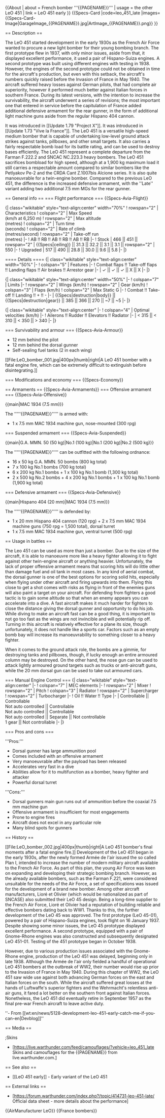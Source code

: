 {{About
| about = French bomber '''{{PAGENAME}}'''
| usage = the other LeO 451
| link = LeO 451 early
}}
{{Specs-Card
|code=leo_451_late
|images={{Specs-Card-Image|GarageImage_{{PAGENAME}}.jpg|ArtImage_{{PAGENAME}}.png}}
}}

== Description ==
<!-- ''In the description, the first part should be about the history of and the creation and combat usage of the aircraft, as well as its key features. In the second part, tell the reader about the aircraft in the game. Insert a screenshot of the vehicle, so that if the novice player does not remember the vehicle by name, he will immediately understand what kind of vehicle the article is talking about.'' -->
The LeO 451 started development in the early 1930s as the French Air Force wanted to procure a new light bomber for their young bombing branch. The first prototype flew in 1937, with only minor issues, aside from that, it displayed excellent performance, it used a pair of Hispano-Suiza engines. A second prototype was built using different engines with testing in 1938. However, the engines of the second prototype could not be obtained in time for the aircraft's production, but even with this setback, the aircraft's numbers quickly raised before the Invasion of France in May 1940. The aircraft suffered heavy losses against German pilots, that had complete air superiority, however it performed much better against Italian forces in southern France. During its latest versions, with the intention to increase the survivability, the aircraft underwent a series of revisions; the most important one that entered in service before the capitulation of France added additional defensive armament for the rear gunner, in the form of additional light machine guns aside from the regular Hispano 404 cannon.

It was introduced in [[Update 1.79 "Project X"]]. It was introduced in [[Update 1.73 "Vive la France"]]. The LeO 451 is a versatile high-speed medium bomber that is capable of undertaking low-level ground attack strikes against tanks, pillboxes, and other small targets. It also carries a fairly respectable bomb load for its battle rating, and can be used to destroy bases efficiently. The LeO 451 represent a complete departure from the Farman F.222.2 and SNCAC NC.223.3 heavy bombers. The LeO 451 sacrifices bombload for high speed, although at a 1,900 kg maximum load it still carries a respectable amount compared to similar bombers like the Petlyakov Pe-2 and the CRDA Cant Z.1007bis Alcione series. It is also quite manoeuvrable for a twin-engine bomber. Compared to the previous LeO 451, the difference is the increased defensive armament, with the ''Late'' variant adding two additional 7.5 mm MGs for the rear gunner.

== General info ==
=== Flight performance ===
{{Specs-Avia-Flight}}
<!-- ''Describe how the aircraft behaves in the air. Speed, manoeuvrability, acceleration and allowable loads - these are the most important characteristics of the vehicle.'' -->

{| class="wikitable" style="text-align:center" width="70%"
! rowspan="2" | Characteristics
! colspan="2" | Max Speed<br>(km/h at 6,250 m)
! rowspan="2" | Max altitude<br>(metres)
! colspan="2" | Turn time<br>(seconds)
! colspan="2" | Rate of climb<br>(metres/second)
! rowspan="2" | Take-off run<br>(metres)
|-
! AB !! RB !! AB !! RB !! AB !! RB
|-
! Stock
| 466 || 451 || rowspan="2" | {{Specs|ceiling}} || 31.3 || 32.2 || 3.1 || 3.1 || rowspan="2" | 550
|-
! Upgraded
| 517 || 490 || 28.8 || 30.0 || 9.6 || 5.8
|-
|}

==== Details ====
{| class="wikitable" style="text-align:center" width="50%"
|-
! colspan="5" | Features
|-
! Combat flaps !! Take-off flaps !! Landing flaps !! Air brakes !! Arrestor gear
|-
| ✓ || ✓ || ✓ || X || X     <!-- ✓ -->
|-
|}

{| class="wikitable" style="text-align:center" width="50%"
|-
! colspan="7" | Limits
|-
! rowspan="2" | Wings (km/h)
! rowspan="2" | Gear (km/h)
! colspan="3" | Flaps (km/h)
! colspan="2" | Max Static G
|-
! Combat !! Take-off !! Landing !! + !! -
|-
| {{Specs|destruction|body}} || {{Specs|destruction|gear}} || 385 || 366 || 270 || ~7 || ~5
|-
|}

{| class="wikitable" style="text-align:center"
|-
! colspan="4" | Optimal velocities (km/h)
|-
! Ailerons !! Rudder !! Elevators !! Radiator
|-
| < 315 || < 310 || < 350 || > 340
|-
|}

=== Survivability and armour ===
{{Specs-Avia-Armour}}
<!-- ''Examine the survivability of the aircraft. Note how vulnerable the structure is and how secure the pilot is, whether the fuel tanks are armoured, etc. Describe the armour, if there is any, and also mention the vulnerability of other critical aircraft systems.'' -->

* 12 mm behind the pilot
* 12 mm behind the dorsal gunner
* Self-sealing fuel tanks (2 in each wing)

[[File:LeO_bomber_001.jpg|400px|thumb|right|A LeO 451 bomber with a fatal engine fire, which can be extremely difficult to extinguish before disintegrating.]]

=== Modifications and economy ===
{{Specs-Economy}}

== Armaments ==
{{Specs-Avia-Armaments}}
=== Offensive armament ===
{{Specs-Avia-Offensive}}
<!-- ''Describe the offensive armament of the aircraft, if any. Describe how effective the cannons and machine guns are in a battle, and also what belts or drums are better to use. If there is no offensive weaponry, delete this subsection.'' -->
{{main|MAC 1934 (7.5 mm)}}

The '''''{{PAGENAME}}''''' is armed with:

* 1 x 7.5 mm MAC 1934 machine gun, nose-mounted (300 rpg)

=== Suspended armament ===
{{Specs-Avia-Suspended}}
<!-- ''Describe the aircraft's suspended armament: additional cannons under the wings, bombs, rockets and torpedoes. This section is especially important for bombers and attackers. If there is no suspended weaponry remove this subsection.'' -->
{{main|G.A. MMN. 50 (50 kg)|No.1 (100 kg)|No.1 (200 kg)|No.2 (500 kg)}}

The '''''{{PAGENAME}}''''' can be outfitted with the following ordnance:

* 16 x 50 kg G.A. MMN. 50 bombs (800 kg total)
* 7 x 100 kg No.1 bombs (700 kg total)
* 6 x 200 kg No.1 bombs + 1 x 100 kg No.1 bomb (1,300 kg total)
* 2 x 500 kg No.2 bombs + 4 x 200 kg No.1 bombs + 1 x 100 kg No.1 bomb (1,900 kg total)

=== Defensive armament ===
{{Specs-Avia-Defensive}}
<!-- ''Defensive armament with turret machine guns or cannons, crewed by gunners. Examine the number of gunners and what belts or drums are better to use. If defensive weaponry is not available, remove this subsection.'' -->
{{main|Hispano 404 (20 mm)|MAC 1934 (7.5 mm)}}

The '''''{{PAGENAME}}''''' is defended by:

* 1 x 20 mm Hispano 404 cannon (120 rpg) + 2 x 7.5 mm MAC 1934 machine guns (750 rpg = 1,500 total), dorsal turret
* 1 x 7.5 mm MAC 1934 machine gun, ventral turret (500 rpg)

== Usage in battles ==
<!-- ''Describe the tactics of playing in the aircraft, the features of using aircraft in a team and advice on tactics. Refrain from creating a "guide" - do not impose a single point of view, but instead, give the reader food for thought. Examine the most dangerous enemies and give recommendations on fighting them. If necessary, note the specifics of the game in different modes (AB, RB, SB).'' -->

The Leo 451 can be used as more than just a bomber. Due to the size of the aircraft, it is able to manoeuvre more like a heavy fighter allowing it to fight against other twin-engine aircraft or anything heavier. Unfortunately, the lack of proper offensive armament means that scoring hits will do little other than damage fuel and oil tank in most cases. In any kind of aerial combat, the dorsal gunner is one of the best options for scoring solid hits, especially when flying under other aircraft and firing upwards into them. Flying this close to get a shot comes with risks as flying in front of the enemies guns will also paint a target on your aircraft. For defending from fighters a good tactic is to gain some altitude so that when an enemy appears you can accelerate into a dive. A fast aircraft makes it much harder for fighters to close the distance giving the dorsal gunner and opportunity to do his job. While diving to make an aircraft fast can be a good thing, it is important to not go too fast as the wings are not invincible and will potentially rip off. Turning in this aircraft is relatively effective for a plane its size, though unfortunately, it does not handle like a sports car. Factors such as an empty bomb bay will increase its manoeuvrability to something closer to a heavy fighter.

When it comes to the ground attack role, the bombs are a gimmie, for destroying tanks and pillboxes, though, if lucky enough an entire armoured column may be destroyed. On the other hand, the nose gun can be used to attack lightly armoured ground targets such as trucks or anti-aircraft guns, while the 20 mm dorsal gun can be used to take out armoured cars.

=== Manual Engine Control ===
{| class="wikitable" style="text-align:center"
|-
! colspan="7" | MEC elements
|-
! rowspan="2" | Mixer
! rowspan="2" | Pitch
! colspan="3" | Radiator
! rowspan="2" | Supercharger
! rowspan="2" | Turbocharger
|-
! Oil !! Water !! Type
|-
| Controllable || Controllable<br>Not auto controlled || Controllable<br>Not auto controlled || Controllable<br>Not auto controlled || Separate || Not controllable<br>1 gear || Not controllable
|-
|}

=== Pros and cons ===
<!-- ''Summarise and briefly evaluate the vehicle in terms of its characteristics and combat effectiveness. Mark its pros and cons in the bulleted list. Try not to use more than 6 points for each of the characteristics. Avoid using categorical definitions such as "bad", "good" and the like - use substitutions with softer forms such as "inadequate" and "effective".'' -->

'''Pros:'''

* Dorsal gunner has large ammunition pool
* Comes included with an offensive armament
* Very manoeuvrable after the payload has been released
* Accelerates very fast in a dive
* Abilities allow for it to multifunction as a bomber, heavy fighter and attacker
* Powerful dorsal turret

'''Cons:'''

* Dorsal gunners main gun runs out of ammunition before the coaxial 7.5 mm machine gun
* Offensive armament is insufficient for most engagements
* Prone to engine fires
* Aircraft does not excel in any particular role
* Many blind spots for gunners

== History ==
<!-- ''Describe the history of the creation and combat usage of the aircraft in more detail than in the introduction. If the historical reference turns out to be too long, take it to a separate article, taking a link to the article about the vehicle and adding a block "/History" (example: <nowiki>https://wiki.warthunder.com/(Vehicle-name)/History</nowiki>) and add a link to it here using the <code>main</code> template. Be sure to reference text and sources by using <code><nowiki><ref></ref></nowiki></code>, as well as adding them at the end of the article with <code><nowiki><references /></nowiki></code>. This section may also include the vehicle's dev blog entry (if applicable) and the in-game encyclopedia description (under <code><nowiki>=== In-game description ===</nowiki></code>, also if applicable).'' -->
[[File:LeO_bomber_002.jpg|400px|thumb|right|A LeO 451 bomber's final moments after a fatal engine fire.]]
Development of the LeO 451 began in the early 1930s, after the newly formed Armée de l'air issued the so called Plan I, intended to increase the number of modern military aircraft available to the French Air Force. As part of this plan, the young Air Force was keen on expanding and developing their strategic bombing branch. However, as the already available bombers, such as the Farman F.221, were considered unsuitable for the needs of the Air Force, a set of specifications was issued for the development of a brand new bomber. Among other aircraft manufacturers, Lioré et Olivier (which would be nationalized as part of SNCASE) also submitted their LeO 45 design. Being a long-time supplier to the French Air Force, Lioré et Olivier had a reputation of building reliable and effective bombers dating back to WW1. Thanks to this, the further development of the LeO 45 was approved. The first prototype (LeO 45-01), powered by a pair of Hispano-Suiza engines, took flight on 16 January 1937. Despite showing some minor issues, the LeO 45 prototype displayed excellent performance. A second prototype, equipped with a pair of Gnome-Rhone engines was also constructed and subsequently designated LeO 451-01. Testing of the 451 prototype began in October 1938.

However, due to various production issues associated with the Gnome-Rhone engine, production of the LeO 451 was delayed, beginning only in late 1938. Although the Armée de l'air only fielded a handful of operational LeO 451 bombers at the outbreak of WW2, their number would rise up prior to the Invasion of France in May 1940. During this chapter of WW2, the LeO 451 saw wide use against both advancing German forces on the east and Italian forces on the south. While the aircraft suffered great losses at the hands of Luftwaffe's superior fighters and the Wehrmacht's relentless anti-air guns, it fared a lot better on the southern front against Italian forces. Nonetheless, the LeO 451 did eventually retire in September 1957 as the final pre-war French aircraft to leave active duty.

''- From [[wt:en/news/5128-development-leo-451-early-catch-me-if-you-can-en|Devblog]]''

== Media ==
<!-- ''Excellent additions to the article would be video guides, screenshots from the game, and photos.'' -->

;Skins

* [https://live.warthunder.com/feed/camouflages/?vehicle=leo_451_late Skins and camouflages for the {{PAGENAME}} from live.warthunder.com.]

== See also ==
<!-- ''Links to the articles on the War Thunder Wiki that you think will be useful for the reader, for example:''
* ''reference to the series of the aircraft;''
* ''links to approximate analogues of other nations and research trees.'' -->

* [[LeO 451 early]] - Early variant of the LeO 451

== External links ==
<!-- ''Paste links to sources and external resources, such as:''
* ''topic on the official game forum;''
* ''other literature.'' -->

* [https://forum.warthunder.com/index.php?/topic/414731-leo-451-late/ Official data sheet - more details about the performance]

{{AirManufacturer LeO}}
{{France bombers}}